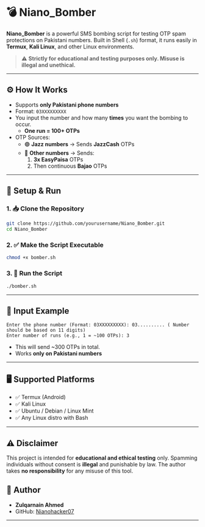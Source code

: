 # 💣 Niano_Bomber

**Niano_Bomber** is a powerful SMS bombing script for testing OTP spam protections on Pakistani numbers. Built in Shell (`.sh`) format, it runs easily in **Termux**, **Kali Linux**, and other Linux environments.

> ⚠️ **Strictly for educational and testing purposes only. Misuse is illegal and unethical.**

---------------------------------------------------------------------------------------------------------------------------

## ⚙️ How It Works

- Supports **only Pakistani phone numbers**
- Format: `03XXXXXXXXX`
- You input the number and how many **times** you want the bombing to occur.
  - **One run = 100+ OTPs**
- OTP Sources:
  - 🟣 **Jazz numbers** → Sends **JazzCash** OTPs
  - 🔵 **Other numbers** → Sends:
    1. **3x EasyPaisa** OTPs
    2. Then continuous **Bajao** OTPs

---------------------------------------------------------------------------------------------------------------------------

## 🚀 Setup & Run

### 1. 📥 Clone the Repository

```bash
git clone https://github.com/yourusername/Niano_Bomber.git
cd Niano_Bomber
```

### 2. ✅ Make the Script Executable

```bash
chmod +x bomber.sh
```

### 3. 🔧 Run the Script

```bash
./bomber.sh
```

---------------------------------------------------------------------------------------------------------------------------

## 📲 Input Example

```text
Enter the phone number (Format: 03XXXXXXXXX): 03.......... ( Number should be based on 11 digits)
Enter number of runs (e.g., 1 = ~100 OTPs): 3
```

- This will send ~300 OTPs in total.
- Works **only on Pakistani numbers**

---------------------------------------------------------------------------------------------------------------------------

## 🖥️ Supported Platforms

- ✅ Termux (Android)
- ✅ Kali Linux
- ✅ Ubuntu / Debian / Linux Mint
- ✅ Any Linux distro with Bash

---------------------------------------------------------------------------------------------------------------------------
## ⚠️ Disclaimer

This project is intended for **educational and ethical testing** only. Spamming individuals without consent is **illegal** and punishable by law. The author takes **no responsibility** for any misuse of this tool.


## 👤 Author

- **Zulqarnain Ahmed**
- GitHub: [Nianohacker07](https://github.com/Nianohacker07)

---------------------------------------------------------------------------------------------------------------------------
